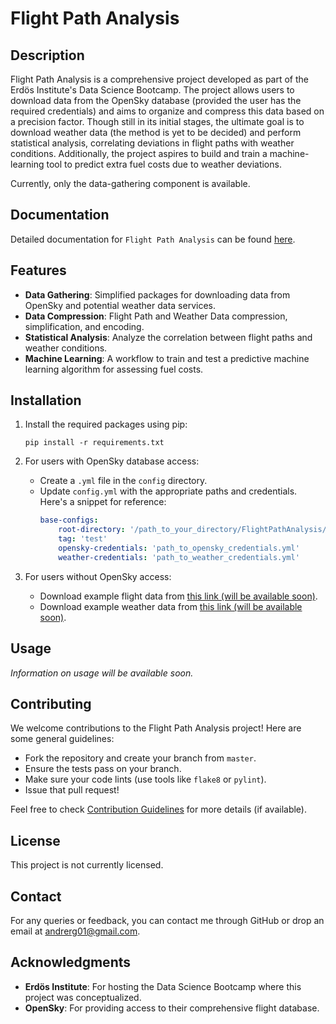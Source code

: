 # Flight Path Analysis

## Description

Flight Path Analysis is a comprehensive project developed as part of the Erdös Institute's Data Science Bootcamp. The project allows users to download data from the OpenSky database (provided the user has the required credentials) and aims to organize and compress this data based on a precision factor. Though still in its initial stages, the ultimate goal is to download weather data (the method is yet to be decided) and perform statistical analysis, correlating deviations in flight paths with weather conditions. Additionally, the project aspires to build and train a machine-learning tool to predict extra fuel costs due to weather deviations.

Currently, only the data-gathering component is available.

## Documentation

Detailed documentation for `Flight Path Analysis` can be found [here](https://flightpathanalysis.readthedocs.io/en/latest/).

## Features

- **Data Gathering**: Simplified packages for downloading data from OpenSky and potential weather data services.
- **Data Compression**: Flight Path and Weather Data compression, simplification, and encoding.
- **Statistical Analysis**: Analyze the correlation between flight paths and weather conditions.
- **Machine Learning**: A workflow to train and test a predictive machine learning algorithm for assessing fuel costs.

## Installation

1. Install the required packages using pip:
   ```
   pip install -r requirements.txt
   ```

2. For users with OpenSky database access:
    - Create a `.yml` file in the `config` directory.
    - Update `config.yml` with the appropriate paths and credentials.
      Here's a snippet for reference:
      ```yaml
      base-configs:
          root-directory: '/path_to_your_directory/FlightPathAnalysis/'
          tag: 'test'
          opensky-credentials: 'path_to_opensky_credentials.yml'
          weather-credentials: 'path_to_weather_credentials.yml'
      ```

3. For users without OpenSky access:
    - Download example flight data from [this link (will be available soon)](here.link.will.exist.flight).
    - Download example weather data from [this link (will be available soon)](here.link.will.exist.weather).

## Usage

*Information on usage will be available soon.*

## Contributing

We welcome contributions to the Flight Path Analysis project! Here are some general guidelines:

- Fork the repository and create your branch from `master`.
- Ensure the tests pass on your branch.
- Make sure your code lints (use tools like `flake8` or `pylint`).
- Issue that pull request!

Feel free to check [Contribution Guidelines](LINK_TO_CONTRIBUTING.md) for more details (if available).

## License

This project is not currently licensed.

## Contact

For any queries or feedback, you can contact me through GitHub or drop an email at [andrerg01@gmail.com](mailto:andrerg01@gmail.com).

## Acknowledgments

- **Erdös Institute**: For hosting the Data Science Bootcamp where this project was conceptualized.
- **OpenSky**: For providing access to their comprehensive flight database.